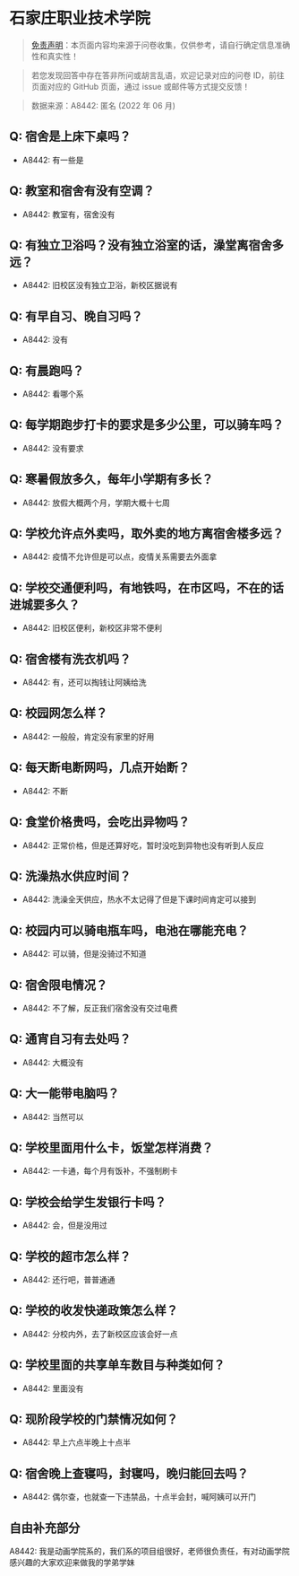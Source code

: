 # 石家庄职业技术学院

> [免责声明](https://colleges.chat/#_3)：本页面内容均来源于问卷收集，仅供参考，请自行确定信息准确性和真实性！

> 若您发现回答中存在答非所问或胡言乱语，欢迎记录对应的问卷 ID，前往页面对应的 GitHub 页面，通过 issue 或邮件等方式提交反馈！

> 数据来源：A8442: 匿名 (2022 年 06 月)

## Q: 宿舍是上床下桌吗？

- A8442: 有一些是

## Q: 教室和宿舍有没有空调？

- A8442: 教室有，宿舍没有

## Q: 有独立卫浴吗？没有独立浴室的话，澡堂离宿舍多远？

- A8442: 旧校区没有独立卫浴，新校区据说有

## Q: 有早自习、晚自习吗？

- A8442: 没有

## Q: 有晨跑吗？

- A8442: 看哪个系

## Q: 每学期跑步打卡的要求是多少公里，可以骑车吗？

- A8442: 没有要求

## Q: 寒暑假放多久，每年小学期有多长？

- A8442: 放假大概两个月，学期大概十七周

## Q: 学校允许点外卖吗，取外卖的地方离宿舍楼多远？

- A8442: 疫情不允许但是可以点，疫情关系需要去外面拿

## Q: 学校交通便利吗，有地铁吗，在市区吗，不在的话进城要多久？

- A8442: 旧校区便利，新校区非常不便利

## Q: 宿舍楼有洗衣机吗？

- A8442: 有，还可以掏钱让阿姨给洗

## Q: 校园网怎么样？

- A8442: 一般般，肯定没有家里的好用

## Q: 每天断电断网吗，几点开始断？

- A8442: 不断

## Q: 食堂价格贵吗，会吃出异物吗？

- A8442: 正常价格，但是还算好吃，暂时没吃到异物也没有听到人反应

## Q: 洗澡热水供应时间？

- A8442: 洗澡全天供应，热水不太记得了但是下课时间肯定可以接到

## Q: 校园内可以骑电瓶车吗，电池在哪能充电？

- A8442: 可以骑，但是没骑过不知道

## Q: 宿舍限电情况？

- A8442: 不了解，反正我们宿舍没有交过电费

## Q: 通宵自习有去处吗？

- A8442: 大概没有

## Q: 大一能带电脑吗？

- A8442: 当然可以

## Q: 学校里面用什么卡，饭堂怎样消费？

- A8442: 一卡通，每个月有饭补，不强制刷卡

## Q: 学校会给学生发银行卡吗？

- A8442: 会，但是没用过

## Q: 学校的超市怎么样？

- A8442: 还行吧，普普通通

## Q: 学校的收发快递政策怎么样？

- A8442: 分校内外，去了新校区应该会好一点

## Q: 学校里面的共享单车数目与种类如何？

- A8442: 里面没有

## Q: 现阶段学校的门禁情况如何？

- A8442: 早上六点半晚上十点半

## Q: 宿舍晚上查寝吗，封寝吗，晚归能回去吗？

- A8442: 偶尔查，也就查一下违禁品，十点半会封，喊阿姨可以开门

## 自由补充部分

A8442: 我是动画学院系的，我们系的项目组很好，老师很负责任，有对动画学院感兴趣的大家欢迎来做我的学弟学妹